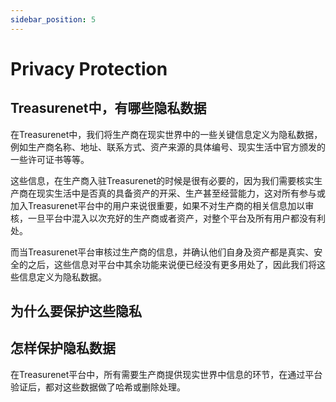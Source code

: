 ```yaml
---
sidebar_position: 5
---
```


# Privacy Protection

## Treasurenet中，有哪些隐私数据
在Treasurenet中，我们将生产商在现实世界中的一些关键信息定义为隐私数据，例如生产商名称、地址、联系方式、资产来源的具体编号、现实生活中官方颁发的一些许可证书等等。

这些信息，在生产商入驻Treasurenet的时候是很有必要的，因为我们需要核实生产商在现实生活中是否真的具备资产的开采、生产甚至经营能力，这对所有参与或加入Treasurenet平台中的用户来说很重要，如果不对生产商的相关信息加以审核，一旦平台中混入以次充好的生产商或者资产，对整个平台及所有用户都没有利处。

而当Treasurenet平台审核过生产商的信息，并确认他们自身及资产都是真实、安全的之后，这些信息对平台中其余功能来说便已经没有更多用处了，因此我们将这些信息定义为隐私数据。

## 为什么要保护这些隐私


## 怎样保护隐私数据
在Treasurenet平台中，所有需要生产商提供现实世界中信息的环节，在通过平台验证后，都对这些数据做了哈希或删除处理。

